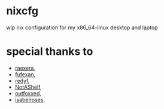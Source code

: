 # nixcfg
wip nix configuration for my x86_64-linux desktop and laptop

# special thanks to

- [raexera](https://github.com/raexera/yuki),
- [fufexan](https://github.com/fufexan/dotfiles),
- [redyf](https://github.com/redyf/nixdots),
- [NotAShelf](https://github.com/NotAShelf/nyx),
- [outfoxxed](https://github.com/outfoxxed),
- [isabelroses](https://github.com/isabelroses/),
